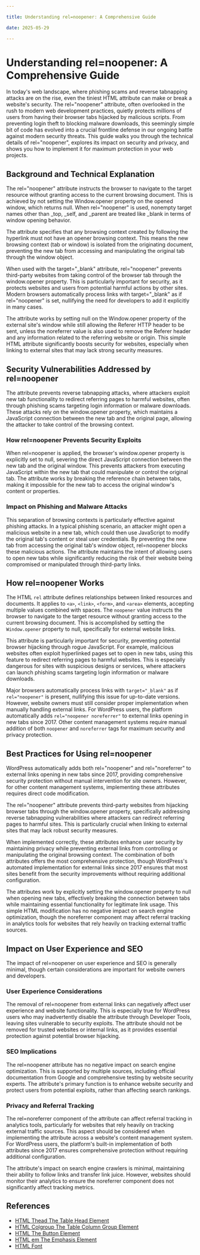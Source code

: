 ```yaml
---

title: Understanding rel=noopener: A Comprehensive Guide

date: 2025-05-29

---
```



# Understanding rel=noopener: A Comprehensive Guide

In today's web landscape, where phishing scams and reverse tabnapping attacks are on the rise, even the tiniest HTML attribute can make or break a website's security. The rel="noopener" attribute, often overlooked in the rush to modern web development practices, quietly protects millions of users from having their browser tabs hijacked by malicious scripts. From preventing login theft to blocking malware downloads, this seemingly simple bit of code has evolved into a crucial frontline defense in our ongoing battle against modern security threats. This guide walks you through the technical details of rel="noopener", explores its impact on security and privacy, and shows you how to implement it for maximum protection in your web projects.


## Background and Technical Explanation

The rel="noopener" attribute instructs the browser to navigate to the target resource without granting access to the current browsing document. This is achieved by not setting the Window.opener property on the opened window, which returns null. When rel="noopener" is used, nonempty target names other than _top, _self, and _parent are treated like _blank in terms of window opening behavior.

The attribute specifies that any browsing context created by following the hyperlink must not have an opener browsing context. This means the new browsing context (tab or window) is isolated from the originating document, preventing the new tab from accessing and manipulating the original tab through the window object.

When used with the target="_blank" attribute, rel="noopener" prevents third-party websites from taking control of the browser tab through the window.opener property. This is particularly important for security, as it protects websites and users from potential harmful actions by other sites. Modern browsers automatically process links with target="_blank" as if rel="noopener" is set, nullifying the need for developers to add it explicitly in many cases.

The attribute works by setting null on the Window.opener property of the external site's window while still allowing the Referer HTTP header to be sent, unless the noreferrer value is also used to remove the Referer header and any information related to the referring website or origin. This simple HTML attribute significantly boosts security for websites, especially when linking to external sites that may lack strong security measures.


## Security Vulnerabilities Addressed by rel=noopener

The attribute prevents reverse tabnapping attacks, where attackers exploit new tab functionality to redirect referring pages to harmful websites, often through phishing scams targeting login information or malware downloads. These attacks rely on the window.opener property, which maintains a JavaScript connection between the new tab and the original page, allowing the attacker to take control of the browsing context.


### How rel=noopener Prevents Security Exploits

When rel=noopener is applied, the browser's window.opener property is explicitly set to null, severing the direct JavaScript connection between the new tab and the original window. This prevents attackers from executing JavaScript within the new tab that could manipulate or control the original tab. The attribute works by breaking the reference chain between tabs, making it impossible for the new tab to access the original window's content or properties.


### Impact on Phishing and Malware Attacks

This separation of browsing contexts is particularly effective against phishing attacks. In a typical phishing scenario, an attacker might open a malicious website in a new tab, which could then use JavaScript to modify the original tab's content or steal user credentials. By preventing the new tab from accessing the original tab's window object, rel=noopener blocks these malicious actions. The attribute maintains the intent of allowing users to open new tabs while significantly reducing the risk of their website being compromised or manipulated through third-party links.


## How rel=noopener Works

The HTML `rel` attribute defines relationships between linked resources and documents. It applies to `<a>`, `<link>`, `<form>`, and `<area>` elements, accepting multiple values combined with spaces. The `noopener` value instructs the browser to navigate to the target resource without granting access to the current browsing document. This is accomplished by setting the `Window.opener` property to null, specifically for external website links.

This attribute is particularly important for security, preventing potential browser hijacking through rogue JavaScript. For example, malicious websites often exploit hyperlinked pages set to open in new tabs, using this feature to redirect referring pages to harmful websites. This is especially dangerous for sites with suspicious designs or services, where attackers can launch phishing scams targeting login information or malware downloads.

Major browsers automatically process links with `target="_blank"` as if `rel="noopener"` is present, nullifying this issue for up-to-date versions. However, website owners must still consider proper implementation when manually handling external links. For WordPress users, the platform automatically adds `rel="noopener noreferrer"` to external links opening in new tabs since 2017. Other content management systems require manual addition of both `noopener` and `noreferrer` tags for maximum security and privacy protection.


## Best Practices for Using rel=noopener

WordPress automatically adds both rel="noopener" and rel="noreferrer" to external links opening in new tabs since 2017, providing comprehensive security protection without manual intervention for site owners. However, for other content management systems, implementing these attributes requires direct code modification.

The rel="noopener" attribute prevents third-party websites from hijacking browser tabs through the window.opener property, specifically addressing reverse tabnapping vulnerabilities where attackers can redirect referring pages to harmful sites. This is particularly crucial when linking to external sites that may lack robust security measures.

When implemented correctly, these attributes enhance user security by maintaining privacy while preventing external links from controlling or manipulating the original browsing context. The combination of both attributes offers the most comprehensive protection, though WordPress's automated implementation for external links since 2017 ensures that most sites benefit from the security improvements without requiring additional configuration.

The attributes work by explicitly setting the window.opener property to null when opening new tabs, effectively breaking the connection between tabs while maintaining essential functionality for legitimate link usage. This simple HTML modification has no negative impact on search engine optimization, though the noreferrer component may affect referral tracking in analytics tools for websites that rely heavily on tracking external traffic sources.


## Impact on User Experience and SEO

The impact of rel=noopener on user experience and SEO is generally minimal, though certain considerations are important for website owners and developers.


### User Experience Considerations

The removal of rel=noopener from external links can negatively affect user experience and website functionality. This is especially true for WordPress users who may inadvertently disable the attribute through Developer Tools, leaving sites vulnerable to security exploits. The attribute should not be removed for trusted websites or internal links, as it provides essential protection against potential browser hijacking.


### SEO Implications

The rel=noopener attribute has no negative impact on search engine optimization. This is supported by multiple sources, including official documentation from Google and comprehensive testing by website security experts. The attribute's primary function is to enhance website security and protect users from potential exploits, rather than affecting search rankings.


### Privacy and Referral Tracking

The rel=noreferrer component of the attribute can affect referral tracking in analytics tools, particularly for websites that rely heavily on tracking external traffic sources. This aspect should be considered when implementing the attribute across a website's content management system. For WordPress users, the platform's built-in implementation of both attributes since 2017 ensures comprehensive protection without requiring additional configuration.

The attribute's impact on search engine crawlers is minimal, maintaining their ability to follow links and transfer link juice. However, websites should monitor their analytics to ensure the noreferrer component does not significantly affect tracking metrics.

## References

- [HTML Thead The Table Head Element](https://github.com/serpuniversity/learn/blob/main/html/HTML%20Thead%20The%20Table%20Head%20Element.md)
- [HTML Colgroup The Table Column Group Element](https://github.com/serpuniversity/learn/blob/main/html/HTML%20Colgroup%20The%20Table%20Column%20Group%20Element.md)
- [HTML The Button Element](https://github.com/serpuniversity/learn/blob/main/html/HTML%20The%20Button%20Element.md)
- [HTML em The Emphasis Element](https://github.com/serpuniversity/learn/blob/main/html/HTML%20em%20The%20Emphasis%20Element.md)
- [HTML Font](https://github.com/serpuniversity/learn/blob/main/html/HTML%20Font.md)